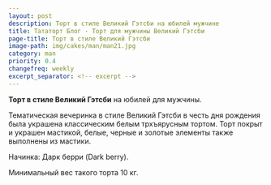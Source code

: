 ```yaml
---
layout: post
description: Торт в стиле Великий Гэтсби на юбилей мужчине
title: Тататорт Блог · Торт для мужчины Великий Гэтсби
page-title: Торт в стиле Великий Гэтсби
image-path: img/cakes/man/man21.jpg
category: man
priority: 0.4
changefreq: weekly
excerpt_separator: <!-- excerpt -->
---
```


**Торт в стиле Великий Гэтсби** на юбилей для мужчины. 

<!-- excerpt -->

Тематическая вечеринка в стиле Великий Гэтсби в честь дня рождения была украшена классическим белым трхъярусным тортом.
Торт покрыт и украшен мастикой, белые, черные и золотые элементы также выполнены из мастики. 

Начинка: Дарк берри (Dark berry).

Минимальный вес такого торта 10 кг.
